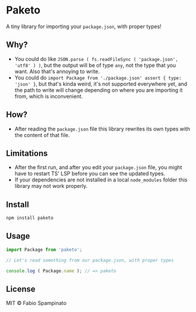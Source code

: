 # Paketo

A tiny library for importing your `package.json`, with proper types!

## Why?

- You could do like `JSON.parse ( fs.readFileSync ( 'package.json', 'utf8' ) )`, but the output will be of type `any`, not the type that you want. Also that's annoying to write.
- You could do `import Package from './package.json' assert { type: 'json' }`, but that's kinda weird, it's not supported everywhere yet, and the path to write will change depending on where you are importing it from, which is inconvenient.

## How?

- After reading the `package.json` file this library rewrites its own types with the content of that file.

## Limitations

- After the first run, and after you edit your `package.json` file, you might have to restart TS' LSP before you can see the updated types.
- If your dependencies are not installed in a local `node_modules` folder this library may not work properly.

## Install

```sh
npm install paketo
```

## Usage

```ts
import Package from 'paketo';

// Let's read something from our package.json, with proper types

console.log ( Package.name ); // => paketo
```

## License

MIT © Fabio Spampinato
